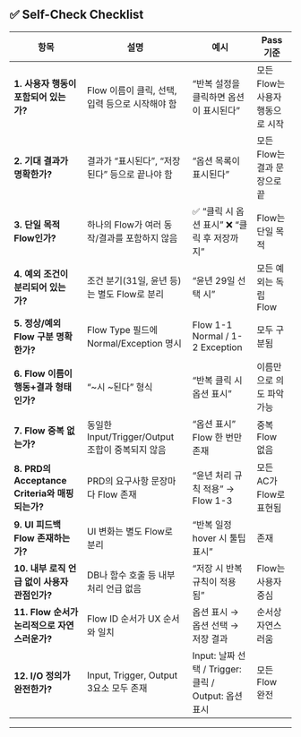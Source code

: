 ## ✅ Self-Check Checklist

| 항목                                           | 설명                                             | 예시                                                 | Pass 기준                        |
| ---------------------------------------------- | ------------------------------------------------ | ---------------------------------------------------- | -------------------------------- |
| **1. 사용자 행동이 포함되어 있는가?**          | Flow 이름이 클릭, 선택, 입력 등으로 시작해야 함  | “반복 설정을 클릭하면 옵션이 표시된다”               | 모든 Flow는 사용자 행동으로 시작 |
| **2. 기대 결과가 명확한가?**                   | 결과가 “표시된다”, “저장된다” 등으로 끝나야 함   | “옵션 목록이 표시된다”                               | 모든 Flow는 결과 문장으로 끝     |
| **3. 단일 목적 Flow인가?**                     | 하나의 Flow가 여러 동작/결과를 포함하지 않음     | ✅ “클릭 시 옵션 표시” ❌ “클릭 후 저장까지”         | Flow는 단일 목적                 |
| **4. 예외 조건이 분리되어 있는가?**            | 조건 분기(31일, 윤년 등)는 별도 Flow로 분리      | “윤년 29일 선택 시”                                  | 모든 예외는 독립 Flow            |
| **5. 정상/예외 Flow 구분 명확한가?**           | Flow Type 필드에 Normal/Exception 명시           | Flow 1-1 Normal / 1-2 Exception                      | 모두 구분됨                      |
| **6. Flow 이름이 행동+결과 형태인가?**         | “~시 ~된다” 형식                                 | “반복 클릭 시 옵션 표시”                             | 이름만으로 의도 파악 가능        |
| **7. Flow 중복 없는가?**                       | 동일한 Input/Trigger/Output 조합이 중복되지 않음 | “옵션 표시” Flow 한 번만 존재                        | 중복 Flow 없음                   |
| **8. PRD의 Acceptance Criteria와 매핑되는가?** | PRD의 요구사항 문장마다 Flow 존재                | “윤년 처리 규칙 적용” → Flow 1-3                     | 모든 AC가 Flow로 표현됨          |
| **9. UI 피드백 Flow 존재하는가?**              | UI 변화는 별도 Flow로 분리                       | “반복 일정 hover 시 툴팁 표시”                       | 존재                             |
| **10. 내부 로직 언급 없이 사용자 관점인가?**   | DB나 함수 호출 등 내부 처리 언급 없음            | “저장 시 반복 규칙이 적용됨”                         | Flow는 사용자 중심               |
| **11. Flow 순서가 논리적으로 자연스러운가?**   | Flow ID 순서가 UX 순서와 일치                    | 옵션 표시 → 옵션 선택 → 저장 결과                    | 순서상 자연스러움                |
| **12. I/O 정의가 완전한가?**                   | Input, Trigger, Output 3요소 모두 존재           | Input: 날짜 선택 / Trigger: 클릭 / Output: 옵션 표시 | 모든 Flow 완전                   |

---
